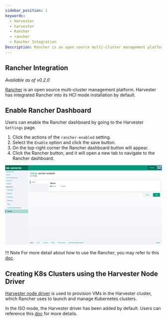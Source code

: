 ```yaml
---
sidebar_position: 1
keywords:
  - Harvester
  - harvester
  - Rancher
  - rancher
  - Rancher Integration
Description: Rancher is an open source multi-cluster management platform. Harvester has integrated Rancher into its HCI mode installation by default.
---
```


## Rancher Integration

_Available as of v0.2.0_

[Rancher](https://github.com/rancher/rancher) is an open source multi-cluster management platform. Harvester has integrated Rancher into its HCI mode installation by default.

## Enable Rancher Dashboard

Users can enable the Rancher dashboard by going to the Harvester `Settings` page.

1. Click the actions of the `rancher-enabled` setting.
1. Select the `Enable` option and click the save button.
1. On the top-right corner the Rancher dashboard button will appear.
1. Click the Rancher button, and it will open a new tab to navigate to the Rancher dashboard.

![](assets/rancher-setting.png)

!!! Note
    For more detail about how to use the Rancher, you may refer to this [doc](https://rancher.com/docs/rancher/v2.5/en/).

## Creating K8s Clusters using the Harvester Node Driver

[Harvester node driver](node-driver.md) is used to provision VMs in the Harvester cluster, which Rancher uses to launch and manage Kubernetes clusters.

In the ISO mode, the Harvester driver has been added by default. Users can reference this [doc](./node-driver.md) for more details.
